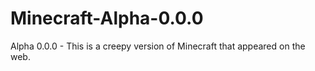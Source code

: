 # Minecraft-Alpha-0.0.0
Alpha 0.0.0 - This is a creepy version of Minecraft that appeared on the web.
